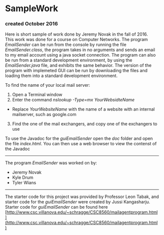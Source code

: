 # SampleWork
### created October 2016

 Here is short sample of work done by Jeremy Novak in the fall of 2016.  
 This work was done for a course on Computer Networks. The program _EmailSender_ can be run from the console by running the file _EmailSender.class_, the program takes in no arguments and sends an email to my email account using a java socket connection. The program can also be run from a standard development environment, by using the _EmailSender.java_ file, and exhibits the same behavior. The version of the program with implemeted GUI can be run by downloading the files and loading them into a standard development environment.
 
 To find the name of your local mail server:
 1. Open a Terminal window
 2. Enter the command _nslookup -Type=mx YourWebsidteName_ 
   * Replace _YourWebsiteName_ with the name of a website with an internal mailserver, such as google.com
 3. Find the one of the mail exchangers, and copy one of the exchangers to use
 
To use the Javadoc for the _guiEmailSender_ open the _doc_ folder and open the file _index.html_. You can then use a web browser to view the contenst of the Javadoc
 
---
 
 The program _EmailSender_ was worked on by:
 * Jeremy Novak
 * Kyle Drum
 * Tyler Wians
 
---
 
 The starter code for this project was provided by Professor Leon Tabak, and starter code for the _guiEmailSender_ were created by Jussi Kangasharju. Starter code for _guiEmailSender_ can be found here [http://www.csc.villanova.edu/~schragge/CSC8560/mailagentprogram.html](http://www.csc.villanova.edu/~schragge/CSC8560/mailagentprogram.html)
